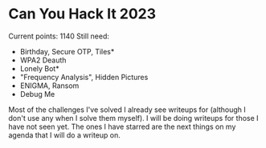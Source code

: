 # Can You Hack It 2023
Current points: 1140
Still need:
- Birthday, Secure OTP, Tiles*
- WPA2 Deauth
- Lonely Bot*
- "Frequency Analysis", Hidden Pictures
- ENIGMA, Ransom
- Debug Me

Most of the challenges I've solved I already see writeups for (although I don't use any when I solve them myself). I will be doing writeups for those I have not seen yet. The ones I have starred are the next things on my agenda that I will do a writeup on.
